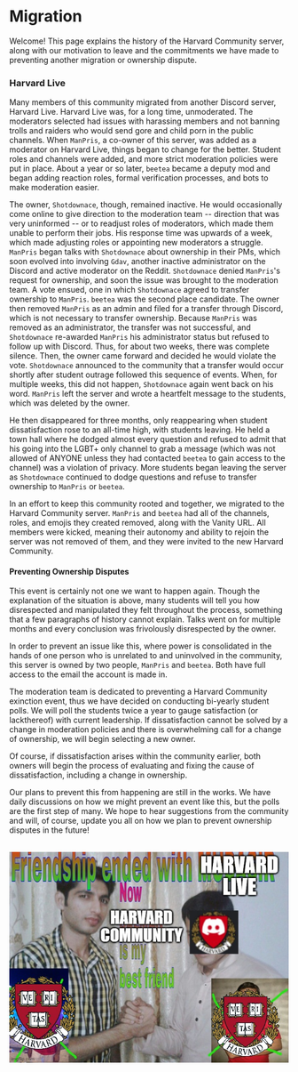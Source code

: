 # Migration 
Welcome! This page explains the history of the Harvard Community server, along with our motivation to leave and the commitments we have made to preventing another migration or ownership dispute. 

### Harvard Live 
Many members of this community migrated from another Discord server, Harvard Live.  Harvard Live was, for a long time, unmoderated.  The moderators selected had issues with harassing members and not banning trolls and raiders who would send gore and child porn in the public channels.  When `ManPris`, a co-owner of this server, was added as a moderator on Harvard Live, things began to change for the better.  Student roles and channels were added, and more strict moderation policies were put in place.  About a year or so later, `beetea` became a deputy mod and began adding reaction roles, formal verification processes, and bots to make moderation easier. 

The owner, `Shotdownace`, though, remained inactive.  He would occasionally come online to give direction to the moderation team -- direction that was very uninformed -- or to readjust roles of moderators, which made them unable to perform their jobs.  His response time was upwards of a week, which made adjusting roles or appointing new moderators a struggle.  `ManPris` began talks with `Shotdownace` about ownership in their PMs, which soon evolved into involving `Gdav`, another inactive administrator on the Discord and active moderator on the Reddit.  `Shotdownace` denied `ManPris`'s request for ownership, and soon the issue was brought to the moderation team.  A vote ensued, one in which `Shotdownace` agreed to transfer ownership to `ManPris`. `beetea` was the second place candidate.  The owner then removed `ManPris` as an admin and filed for a transfer through Discord, which is not necessary to transfer ownership.  Because `ManPris` was removed as an administrator, the transfer was not successful, and `Shotdownace` re-awarded `ManPris` his administrator status but refused to follow up with Discord. Thus, for about two weeks, there was complete silence.  Then, the owner came forward and decided he would violate the vote. `Shotdownace` announced to the community that a transfer would occur shortly after student outrage followed this sequence of events.  When, for multiple weeks, this did not happen, `Shotdownace` again went back on his word.  `ManPris` left the server and wrote a heartfelt message to the students, which was deleted by the owner. 

He then disappeared for three months, only reappearing when student dissatisfaction rose to an all-time high, with students leaving.  He held a town hall where he dodged almost every question and refused to admit that his going into the LGBT+ only channel to grab a message (which was not allowed of ANYONE unless they had contacted `beetea` to gain access to the channel) was a violation of privacy.  More students began leaving the server as `Shotdownace` continued to dodge questions and refuse to transfer ownership to `ManPris` or `beetea`.  

In an effort to keep this community rooted and together, we migrated to the Harvard Community server.  `ManPris` and `beetea` had all of the channels, roles, and emojis they created removed, along with the Vanity URL.  All members were kicked, meaning their autonomy and ability to rejoin the server was not removed of them, and they were invited to the new Harvard Community. 

#### Preventing Ownership Disputes 
This event is certainly not one we want to happen again.  Though the explanation of the situation is above, many students will tell you how disrespected and manipulated they felt throughout the process, something that a few paragraphs of history cannot explain.  Talks went on for multiple months and every conclusion was frivolously disrespected by the owner. 

In order to prevent an issue like this, where power is consolidated in the hands of one person who is unrelated to and uninvolved in the community, this server is owned by two people, `ManPris` and `beetea`.  Both have full access to the email the account is made in.  

The moderation team is dedicated to preventing a Harvard Community exinction event, thus we have decided on conducting bi-yearly student polls. We will poll the students twice a year to gauge satisfaction (or lackthereof) with current leadership. If dissatisfaction cannot be solved by a change in moderation policies and there is overwhelming call for a change of ownership, we will begin selecting a new owner. 

Of course, if dissatisfaction arises within the community earlier, both owners will begin the process of evaluating and fixing the cause of dissatisfaction, including a change in ownership. 

Our plans to prevent this from happening are still in the works. We have daily discussions on how we might prevent an event like this, but the polls are the first step of many. We hope to hear suggestions from the community and will, of course, update you all on how we plan to prevent ownership disputes in the future! 

<br>
<img src="../images/friendship_ended.jpg">
